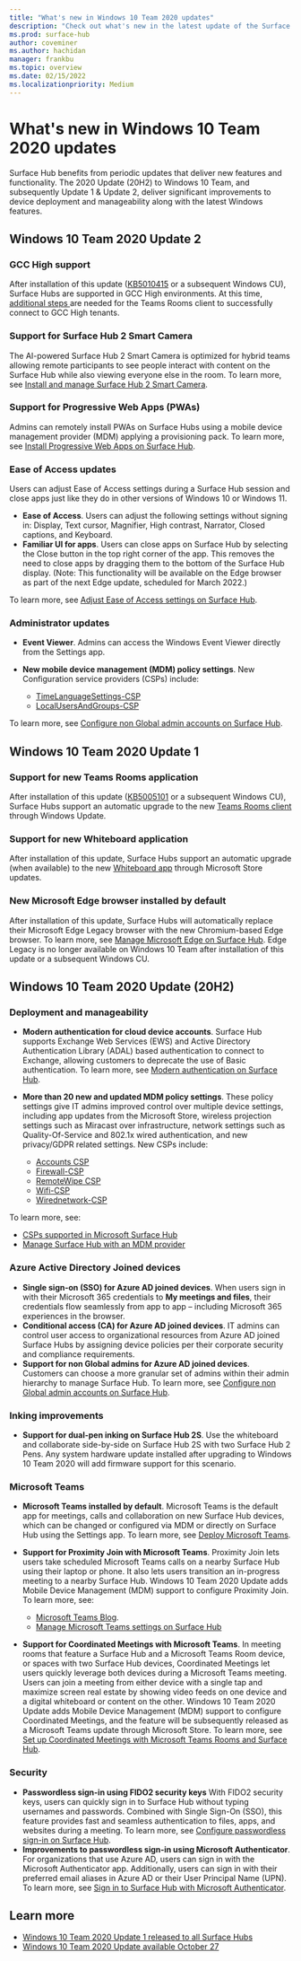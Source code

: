 ```yaml
---
title: "What's new in Windows 10 Team 2020 updates"
description: "Check out what's new in the latest update of the Surface Hub operating system, Windows 10 Team 2020 Update."
ms.prod: surface-hub
author: coveminer
ms.author: hachidan
manager: frankbu
ms.topic: overview
ms.date: 02/15/2022
ms.localizationpriority: Medium
---
```


# What's new in Windows 10 Team 2020 updates

Surface Hub benefits from periodic updates that deliver new features and functionality. The 2020 Update (20H2) to Windows 10 Team, and subsequently Update 1 & Update 2, deliver significant improvements to device deployment and manageability along with the latest Windows features.

## Windows 10 Team 2020 Update 2 

### GCC High support

After installation of this update ([KB5010415](https://support.microsoft.com/help/5010415) or a subsequent Windows CU), Surface Hubs are supported in GCC High environments. At this time, [additional steps ](surface-hub-teams-rooms.md#support-for-teams-rooms-in-government-community-cloud-high-gcc-h) are needed for the Teams Rooms client to successfully connect to GCC High tenants.

### Support for Surface Hub 2 Smart Camera

The AI-powered Surface Hub 2 Smart Camera is optimized for hybrid teams allowing remote participants to see people interact with content on the Surface Hub while also viewing everyone else in the room.  To learn more, see [Install and manage Surface Hub 2 Smart Camera](surface-hub-2-smart-camera.md). 

### Support for Progressive Web Apps (PWAs)

Admins can remotely install PWAs on Surface Hubs using a mobile device management provider (MDM) applying a provisioning pack. To learn more, see [Install Progressive Web Apps on Surface Hub](install-pwa-surface-hub.md). 

### Ease of Access updates

Users can adjust Ease of Access settings during a Surface Hub session and close apps just like they do in other versions of Windows 10 or Windows 11. 

- **Ease of Access**. Users can adjust the following settings without signing in:   Display, Text cursor, Magnifier, High contrast, Narrator, Closed captions, and Keyboard. 
- **Familiar UI for apps**. Users can close apps on Surface Hub by selecting the Close button in the top right corner of the app. This removes the need to close apps by dragging them to the bottom of the Surface Hub display. (Note: This functionality will be available on the Edge browser as part of the next Edge update, scheduled for March 2022.) 

To learn more, see [Adjust Ease of Access settings on Surface Hub](accessibility-surface-hub.md).

### Administrator updates

- **Event Viewer**. Admins can access the Windows Event Viewer directly from the Settings app. 
- **New mobile device management (MDM) policy settings**. New Configuration service providers (CSPs) include:

  - [TimeLanguageSettings-CSP](/windows/client-management/mdm/policy-csp-timelanguagesettings)
  - [LocalUsersAndGroups-CSP](/windows/client-management/mdm/policy-csp-localusersandgroups) 

To learn more, see [Configure non Global admin accounts on Surface Hub](surface-hub-2s-nonglobal-admin.md).

## Windows 10 Team 2020 Update 1

### Support for new Teams Rooms application

After installation of this update ([KB5005101](https://support.microsoft.com/help/5005101) or a subsequent Windows CU), Surface Hubs support an automatic upgrade to the new [Teams Rooms client](surface-hub-teams-rooms.md) through Windows Update.

### Support for new Whiteboard application

After installation of this update, Surface Hubs support an automatic upgrade (when available) to the new [Whiteboard app](https://techcommunity.microsoft.com/t5/surface-it-pro-blog/unified-whiteboard-experience-coming-to-surface-hub/ba-p/3145226) through Microsoft Store updates.

### New Microsoft Edge browser installed by default

After installation of this update, Surface Hubs will automatically replace their Microsoft Edge Legacy browser with the new Chromium-based Edge browser.  To learn more, see [Manage Microsoft Edge on Surface Hub](surface-hub-install-chromium-edge.md). Edge Legacy is no longer available on Windows 10 Team after installation of this update or a subsequent Windows CU.

## Windows 10 Team 2020 Update (20H2)

### Deployment and manageability

- **Modern authentication for cloud device accounts**. Surface Hub supports Exchange Web Services (EWS) and Active Directory Authentication Library (ADAL) based authentication to connect to Exchange, allowing customers to deprecate the use of Basic authentication. To learn more, see [Modern authentication on Surface Hub](surface-hub-modern-auth.md).
- **More than 20 new and updated MDM policy settings**.  These policy settings give IT admins improved control over multiple device settings, including app updates from the Microsoft Store, wireless projection settings such as Miracast over infrastructure, network settings such as Quality-Of-Service and 802.1x wired authentication, and new privacy/GDPR related settings. New CSPs include:

  - [Accounts CSP](/windows/client-management/mdm/accounts-csp)
  - [Firewall-CSP](/windows/client-management/mdm/firewall-csp)
  - [RemoteWipe CSP](/windows/client-management/mdm/remotewipe-csp)
  - [Wifi-CSP](/windows/client-management/mdm/wifi-csp)
  - [Wirednetwork-CSP](/windows/client-management/mdm/wirednetwork-csp)

To learn more, see:

- [CSPs supported in Microsoft Surface Hub](/windows/client-management/mdm/configuration-service-provider-reference#surfacehubcspsupport)
- [Manage Surface Hub with an MDM provider](manage-settings-with-mdm-for-surface-hub.md)

### Azure Active Directory Joined devices

- **Single sign-on (SSO) for Azure AD joined devices**. When users sign in with their Microsoft 365 credentials to **My meetings and files**, their credentials flow seamlessly from app to app – including Microsoft 365 experiences in the browser.
- **Conditional access (CA) for Azure AD joined devices**. IT admins can control user access to organizational resources from Azure AD joined Surface Hubs by assigning device policies per their corporate security and compliance requirements.
- **Support for non Global admins for Azure AD joined devices**. Customers can choose a more granular set of admins within their admin hierarchy to manage Surface Hub. To learn more, see [Configure non Global admin accounts on Surface Hub](surface-hub-2s-nonglobal-admin.md).

### Inking improvements

- **Support for dual-pen inking on Surface Hub 2S**.  Use the whiteboard and collaborate side-by-side on Surface Hub 2S with two Surface Hub 2 Pens. Any system hardware update installed after upgrading to Windows 10 Team 2020 will add firmware support for this scenario.

### Microsoft Teams  

- **Microsoft Teams installed by default**. Microsoft Teams is the default app for meetings, calls and collaboration on new Surface Hub devices, which can be changed or configured via MDM or directly on Surface Hub using the Settings app. To learn more, see [Deploy Microsoft Teams](/MicrosoftTeams/teams-surface-hub).
- **Support for Proximity Join with Microsoft Teams**.  Proximity Join lets users take scheduled Microsoft Teams calls on a nearby Surface Hub using their laptop or phone.  It also lets users transition an in-progress meeting to a nearby Surface Hub. Windows 10 Team 2020 Update adds Mobile Device Management (MDM) support to configure Proximity Join. To learn more, see:

  - [Microsoft Teams Blog](https://techcommunity.microsoft.com/t5/microsoft-teams-blog/microsoft-teams-devices-for-shared-spaces-july-and-august-update/ba-p/1604833).
  - [Manage Microsoft Teams settings on Surface Hub](/MicrosoftTeams/rooms/surface-hub-manage-config)

- **Support for Coordinated Meetings with Microsoft Teams**. In meeting rooms that feature a Surface Hub and a Microsoft Teams Room device, or spaces with two Surface Hub devices, Coordinated Meetings let users quickly leverage both devices during a Microsoft Teams meeting. Users can join a meeting from either device with a single tap and maximize screen real estate by showing video feeds on one device and a digital whiteboard or content on the other. Windows 10 Team 2020 Update adds Mobile Device Management (MDM) support to configure Coordinated Meetings, and the feature will be subsequently released as a Microsoft Teams update through Microsoft Store. To learn more, see [Set up Coordinated Meetings with Microsoft Teams Rooms and Surface Hub](/MicrosoftTeams/rooms/coordinated-meetings).

### Security

- **Passwordless sign-in using FIDO2 security keys** With FIDO2 security keys, users can quickly sign in to Surface Hub without typing usernames and passwords. Combined with Single Sign-On (SSO), this feature provides fast and seamless authentication to files, apps, and websites during a meeting. To learn more, see [Configure passwordless sign-in on Surface Hub](surface-hub-2s-phone-authenticate.md).
- **Improvements to passwordless sign-in using Microsoft Authenticator**.  For organizations that use Azure AD, users can sign in with the Microsoft Authenticator app. Additionally, users can sign in with their preferred email aliases in Azure AD or their User Principal Name (UPN). To learn more, see [Sign in to Surface Hub with Microsoft Authenticator](surface-hub-authenticator-app.md).

## Learn more

- [Windows 10 Team 2020 Update 1 released to all Surface Hubs](https://techcommunity.microsoft.com/t5/surface-it-pro-blog/windows-10-team-2020-update-1-released-to-all-surface-hubs/ba-p/2653503)
- [Windows 10 Team 2020 Update available October 27](https://techcommunity.microsoft.com/t5/surface-it-pro-blog/surface-hub-windows-10-team-2020-update-available-october-27/ba-p/1810739)
